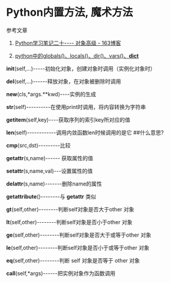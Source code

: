 # Python内置方法, 魔术方法

参考文章

1. [Python学习笔记二十---- 对象高级 - 163博客](http://blog.163.com/qimeizhen8808@126/blog/static/16511951820127220173667)

2. [python中的globals()、locals()、dir()、vars()、__dict__](https://blog.csdn.net/biorelive/article/details/47319923)

__init__(self,...)-----初始化对象，创建对象时调用（实例化对象时）

__del__(self,...)------释放对象，在对象被删除时调用

__new__(cls,*args.**kwd)----实例的生成

__str__(self)----------在使用print时调用，将内容转换为字符串

__getitem__(self,key)----获取序列的索引key所对应的值

__len__(self)------------调用内敛函数len时候调用的是它  ##什么意思?

__cmp__(src,dst)---------比较

__getattr__(s,name)------ 获取属性的值

__setattr__(s,name,val)---设置属性的值

__delattr__(s,name)-------删除name的属性

__getattribute__()--------与 __getattr__ 类似

__gt__(self,other)--------判断self对象是否大于other 对象

__lt__(self,other)--------判断self对象是否小于other 对象

__ge__(self,other)--------判断self对象是否大于或等于other 对象

__le__(self,other)--------判断self对象是否小于或等于other 对象

__eq__(self,other)--------判断 self 对象是否等于 other 对象

__call__(self,*args)------把实例对象作为函数调用